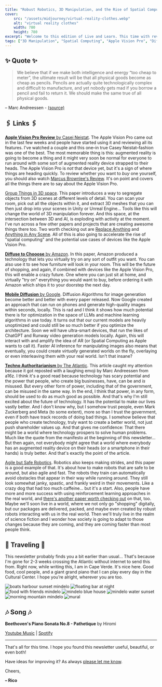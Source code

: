 ```yaml
---
title: "Robust Robotics, 3D Manipulation, and the Rise of Spatial Computing"
cover:
    src: "/assets/midjourney/virtual-reality-clothes.webp"
    alt: "virtual reality clothes"
    width: 780
    height: 780
excerpt: "Welcome to this edition of Live and Learn. This time with reviews of the Apple Vision Pro, Diffusion Models that you can run on your phone, four-legged robots that can automatically avoid obstacles, and more advanced 3D content manipulation tools. As always I hope you enjoy this edition of Live and Learn."
tags: ["3D Manipulation", "Spatial Computing", "Apple Vision Pro", "Diffusion Models", "Robust Robotics", "Reinforcement Learning", "Techno Authoritarianism"]
---
```


## ✨ Quote ✨

> We believe that if we make both intelligence and energy “too cheap to meter”, the ultimate result will be that all physical goods become as cheap as pencils. Pencils are actually quite technologically complex and difficult to manufacture, and yet nobody gets mad if you borrow a pencil and fail to return it. We should make the same true of all physical goods.

– Marc Andreessen - [(source)](https://a16z.com/the-techno-optimist-manifesto/)

## 🖇️ Links 🖇️

[**Apple Vision Pro Review** by Casei Neistat](https://www.youtube.com/watch?v=UvkgmyfMPks). The Apple Vision Pro came out in the last few weeks and people have started using it and reviewing all its features. I've watched a couple and this one–in true Casey Neistat–fashion was one of the best. The most memorable thing is this: augmented reality is going to become a thing and it might very soon be normal for everyone to run around with some sort of augmented reality device strapped to their heads. The Apple Vision Pro is *not* that device yet, but it's a sign of where things are heading quickly. To review whether you want to *buy* one yourself, you should also watch [Marcus Brownlee's Review](https://www.youtube.com/watch?v=86Gy035z_KA). It's on point and covers all the things there are to say about the Apple Vision Pro.

[Group Things in 3D space](https://www.garfield.studio/). This paper introduces a way to segregate objects from 3D scenes at different levels of detail. You can scan your room, pick out all the objects within it, and extract 3D meshes that you can then just drop into your scenes in Unity or Unreal Engine... Tools like this will change the world of 3D manipulation forever. And this space, at the intersection between 3D and AI, is exploding with activity at the moment. I've run across a few other papers and projects that are creating awesome things there too. Two worth checking out are [Replace Anything](https://replaceanything3d.github.io/) and [Anything in Any Scene](https://anythinginanyscene.github.io/). All of this is also going to accelerate the rise of "spatial computing" and the potential use cases of devices like the Apple Vision Pro.

[**Diffuse to Chooose** by Amazon](https://diffuse2choose.github.io/). In this paper, Amazon produced a technology that lets you virtually try on any sort of outfit you want. You can also use it to see how furniture will look in your room. This will be the future of shopping, and again, if combined with devices like the Apple Vision Pro, this will enable a crazy future. One where you can just sit at home, and virtually "try on" everything you would want to buy, before ordering it with Amazon which ships it to your doorstep the next day.

[**Mobile Diffusion** by Google](https://blog.research.google/2024/01/mobilediffusion-rapid-text-to-image.html). Diffusion Algorithms for image generation become better and better with every paper released. Now Google created an approach that can run on phones and generate high-quality images within seconds, locally. This is rad and I think it shows how much potential there is for optimization in the space of LLMs and machine learning algorithms in use today. It turns out that our current models are heavily unoptimized and could still be so much better if you optimize the architecture. Soon we will have ultra-smart devices, that run the likes of ChatGPT and Runway video generation models locally. Again, this will interact with and amplify the idea of AR (or Spatial Computing as Apple wants to call it). Faster AI inference for manipulating images also means that eventually, you could create *virtually* generated worlds on the fly, overlaying or even interleaving them with your real world. Isn't that insane? 

[**Techno Authoritarianism** by The Atlantic](https://www.theatlantic.com/magazine/archive/2024/03/facebook-meta-silicon-valley-politics/677168/). This article caught my attention because it got reposted with a laughing emoji by Marc Andreessen from a16z. I think it's a good read because technology has scary potential and the power that people, who create big businesses, have, can be and *is* misused. But every other form of power, including that of the government, can be misused in the same way. In the end, I think that power, in any form, should be used to do as much good as possible. And that's why I'm still excited about the future of technology. It has the potential to make our lives vastly better. And I don't know why, but I somehow trust people, even Mark Zuckerberg and Meta (to some extent), more so than I trust the government, even if both have track records of doing bad things. I somehow believe that people who create technology, truly want to create a better world, not just push shareholder values up. And that gives me confidence: That there might be a world where technology prospers to solve human problems. Much like the quote from the manifesto at the beginning of this newsletter... But then again, not everybody might agree that a world where everybody has an augmented reality device on their heads (or a smartphone in their hands) is truly better. And that's exactly the point of the article.

[Agile but Safe Robotics](https://agile-but-safe.github.io/). Robotics also keeps making strides, and this paper is a good example of that. It's about how to make robots that are safe to be around, but also agile and fast. The robots they train can automatically avoid obstacles that appear in their way while running around. They still look somewhat janky, spastic, and frankly weird in their movements. Like a crazy dog that had too much caffeine... but it's a start. Also, people have more and more success with using reinforcement learning approaches in the real world, and [there's another paper worth checking out](https://serl-robot.github.io/) on that, too. Maybe we'll soon live in a world, where we not only go "shopping" digitally, but our packages are delivered, packed, and maybe even created by robust robots interacting with us in the real world. Then we'll truly live in the realm of science fiction and I wonder how society is going to adapt to those changes because they are coming, and they are coming faster than most people think. 

## 🌌 Traveling 🌌

This newsletter probably finds you a bit earlier than usual... That's because I'm gone for 2-3 weeks crossing the Atlantic without internet to send this from. Right now, while writing this, I am in Cape Verde. It's nice here. Good food, cool people, and a giant grand piano that I can play every day in the Cultural Center. I hope you’re alright, wherever you are too. 

![boats harbour sunset mindelo](/assets/newsletter/on-the-boat/boats-harbour-sunset-mindelo.webp)
![floating bar at night](/assets/newsletter/on-the-boat/floating-bar-at-night.webp)
![food with friends mindelo](/assets/newsletter/on-the-boat/food-with-friends-mindelo.webp)
![mindelo blue house](/assets/newsletter/on-the-boat/mindelo-blue-house.webp)
![mindelo water sunset](/assets/newsletter/on-the-boat/mindelo-water-sunset.webp)
![morning mountain mindelo](/assets/newsletter/on-the-boat/morning-mountain-mindelo.webp)
![mural](/assets/newsletter/on-the-boat/mural.webp)


## 🎶 Song 🎶

**Beethoven's Piano Sonata No.8 - Pathetique** by Hiromi 

[Youtube Music](https://music.youtube.com/watch?v=Yv_VxwT08T0) | [Spotify](https://open.spotify.com/track/08kouBwoppDP70MmwiNUPr)

---

That's all for this time. I hope you found this newsletter useful, beautiful, or even both!

Have ideas for improving it? As always [please let me know](https://airtable.com/shro1VeyG4lkNXkx2). 

Cheers,

**– Rico**

